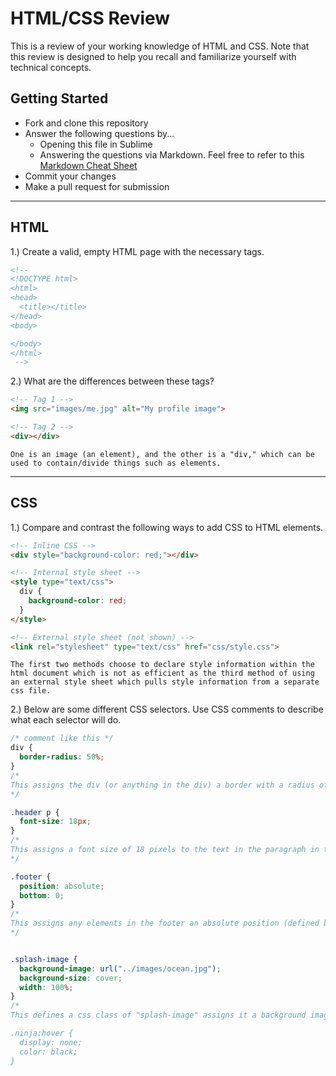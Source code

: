 # HTML/CSS Review

This is a review of your working knowledge of HTML and CSS. Note that this review is designed to help you recall and familiarize yourself with technical concepts.

## Getting Started

* Fork and clone this repository
* Answer the following questions by...
  * Opening this file in Sublime
  * Answering the questions via Markdown. Feel free to refer to this [Markdown Cheat Sheet](https://github.com/adam-p/markdown-here/wiki/Markdown-Cheatsheet)
* Commit your changes
* Make a pull request for submission

---

## HTML

1.) Create a valid, empty HTML page with the necessary tags.

```html
<!-- 
<!DOCTYPE html>
<html>
<head>
  <title></title>
</head>
<body>

</body>
</html>
 -->
```

2.) What are the differences between these tags?

```html
<!-- Tag 1 -->
<img src="images/me.jpg" alt="My profile image">

<!-- Tag 2 -->
<div></div>
```

```
One is an image (an element), and the other is a "div," which can be used to contain/divide things such as elements.
```

---

## CSS

1.) Compare and contrast the following ways to add CSS to HTML elements.

```html
<!-- Inline CSS -->
<div style="background-color: red;"></div>

<!-- Internal style sheet -->
<style type="text/css">
  div {
    background-color: red;
  }
</style>

<!-- External style sheet (not shown) -->
<link rel="stylesheet" type="text/css" href="css/style.css">
```

```
The first two methods choose to declare style information within the html document which is not as efficient as the third method of using an external style sheet which pulls style information from a separate css file.
```

2.) Below are some different CSS selectors. Use CSS comments to describe what each selector will do.

```css
/* comment like this */
div {
  border-radius: 50%;
}
/*
This assigns the div (or anything in the div) a border with a radius of 50%
*/

.header p {
  font-size: 18px;
}
/*
This assigns a font size of 18 pixels to the text in the paragraph in the header.
*/

.footer {
  position: absolute;
  bottom: 0;
}
/*
This assigns any elements in the footer an absolute position (defined by the page) and not other page elements.
*/


.splash-image {
  background-image: url("../images/ocean.jpg");
  background-size: cover;
  width: 100%;
}
/*
This defines a css class of "splash-image" assigns it a background image, size, and width of 100% of the page. 

.ninja:hover {
  display: none;
  color: black;
}
```

